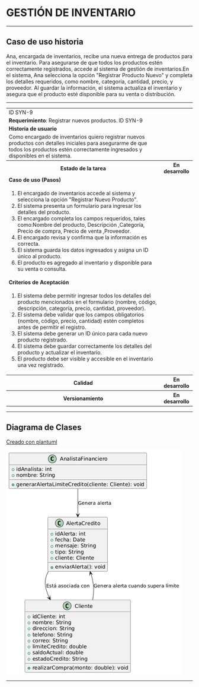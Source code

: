 # GESTIÓN DE INVENTARIO

------

## Caso de uso historia 
Ana, encargada de inventarios, recibe una nueva entrega de productos para el inventario. Para asegurarse de que todos los productos estén correctamente registrados, accede al sistema de gestión de inventarios.En el sistema, Ana selecciona la opción "Registrar Producto Nuevo" y completa los detalles requeridos, como nombre, categoría, cantidad, precio, y proveedor. Al guardar la información, el sistema actualiza el inventario y asegura que el producto esté disponible para su venta o distribución.

---

<table id="customers">
  <tr class="idtext principal">
    <td>ID SYN-9</td>
  </tr>
  <tr class="single text">
    <td><strong>Requerimiento</strong>: Registrar nuevos productos. ID SYN-9</td>
  </tr>
  <tr class="single gray">
    <td><strong>Historia de usuario</strong></td>
  </tr>
  <tr class="single text">
    <td>Como encargado de inventarios quiero registrar nuevos productos con detalles iniciales para asegurarme de que todos los productos estén correctamente ingresados y disponibles en el sistema.</td>
  </tr>
  <tr class="duo">
    <th class="gray"><strong>Estado de la tarea</strong></th>
    <th>En desarrollo</th>
  </tr>
  <tr class="single gray">
    <td><strong>Caso de uso (Pasos)</strong></td>
  </tr>
  <tr class="single text">
    <td>
        <ol>
            <li>El encargado de inventarios accede al sistema y selecciona la opción "Registrar Nuevo Producto".</li>
            <li>El sistema presenta un formulario para ingresar los detalles del producto.</li>
            <li>El encargado completa los campos requeridos, tales como:Nombre del producto, Descripción ,Categoría, Precio de compra, Precio de venta ,Proveedor.</li>
            <li>El encargado revisa y confirma que la información es correcta.</li>
            <li>El sistema guarda los datos ingresados y asigna un ID único al producto.</li>
            <li>El producto es agregado al inventario y disponible para su venta o consulta.</li>
    </td>
  </tr>
  <tr class="single gray">
    <td><strong>Criterios de Aceptación</strong></td>
  </tr>
  <tr class="single text">
    <td>
        <ol>
            <li>El sistema debe permitir ingresar todos los detalles del producto mencionados en el formulario (nombre, código, descripción, categoría, precio, cantidad, proveedor).</li>
            <li>El sistema debe validar que los campos obligatorios (nombre, código, precio, cantidad) estén completos antes de permitir el registro.</li>
            <li>El sistema debe generar un ID único para cada nuevo producto registrado.</li>
            <li>El sistema debe guardar correctamente los detalles del producto y actualizar el inventario.</li>
            <li>El producto debe ser visible y accesible en el inventario una vez registrado.</li>
        </ol>
    </td>
  </tr>
 <tr class="duo">
    <th class="gray"><strong>Calidad</strong></th>
    <th>En desarrollo</th>
  </tr>
  <tr class="duo">
    <th class="gray"><strong>Versionamiento</strong></th>
    <th>En desarrollo</th>
  </tr>
</table>

---
## Diagrama de Clases
[Creado con plantuml](https://plantuml.com/es/)

![Image title](./assets/images/syn-10.png)

---
